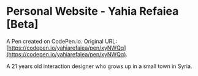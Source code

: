 # Personal Website - Yahia Refaiea [Beta]

A Pen created on CodePen.io. Original URL: [https://codepen.io/yahiarefaiea/pen/xyNWQq](https://codepen.io/yahiarefaiea/pen/xyNWQq).

A 21 years old interaction designer who grows up in a small town in Syria.
